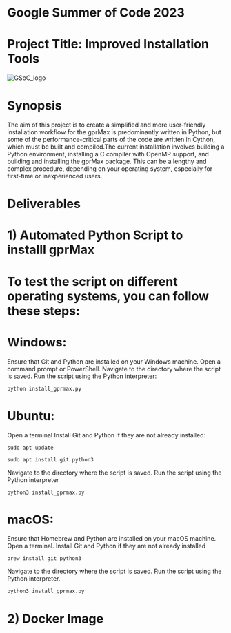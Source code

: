 # Google Summer of Code 2023
# Project Title: Improved Installation Tools
![GSoC_logo](https://github.com/SainiAditya1/CSV_Plot/assets/114948505/0770d5ff-095a-4048-9132-66e00b03c425)

# Synopsis
The aim of this project is to create a simplified and more user-friendly installation workflow for the gprMax is predominantly written in Python, but some of the performance-critical parts of the code are written in Cython, which must be built and compiled.The current installation involves building a Python environment, installing a C compiler with OpenMP support, and building and installing the gprMax package. This can be a lengthy and complex procedure, depending on your operating system, especially for first-time or inexperienced users.
# Deliverables

# 1) Automated Python Script to installl gprMax

# To test the script on different operating systems, you can follow these steps:

# Windows:

Ensure that Git and Python are installed on your Windows machine.
Open a command prompt or PowerShell.
Navigate to the directory where the script is saved.
Run the script using the Python interpreter:
``` 
python install_gprmax.py
```

# Ubuntu:

Open a terminal
Install Git and Python if they are not already installed:
```
sudo apt update
```

```
sudo apt install git python3
```
Navigate to the directory where the script is saved.
Run the script using the Python interpreter
```
python3 install_gprmax.py
```


# macOS:

Ensure that Homebrew and Python are installed on your macOS machine.
Open a terminal.
Install Git and Python if they are not already installed
```
brew install git python3
```
Navigate to the directory where the script is saved.
Run the script using the Python interpreter.
```
python3 install_gprmax.py
```
# 2) Docker Image

